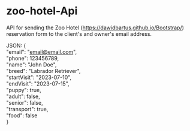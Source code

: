 # zoo-hotel-Api

API for sending the Zoo Hotel (https://dawidbartus.github.io/Bootstrap/) reservation form to the client's and owner's email address.

JSON:
{<br/>
  "email": "email@email.com", <br/>
  "phone": 123456789,<br/>
  "name": "John Doe",<br/>
  "breed": "Labrador Retriever",<br/>
  "startVisit": "2023-07-10",<br/>
  "endVisit": "2023-07-15",<br/>
  "puppy": true,<br/>
  "adult": false,<br/>
  "senior": false,<br/>
  "transport": true,<br/>
  "food": false<br/>
}
